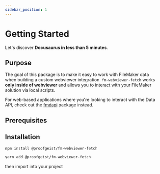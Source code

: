 ```yaml
---
sidebar_position: 1
---
```


# Getting Started

Let's discover **Docusaurus in less than 5 minutes**.

## Purpose

The goal of this package is to make it easy to work with FileMaker data when building a custom webviewer integration. `fm-webviewer-fetch` works **only inside of webviewer** and allows you to interact with your FileMaker solution via local scripts.

For web-based applications where you're looking to interact with the Data API, check out the [fmdapi](https://github.com/proofgeist/fmdapi) package instead.

## Prerequisites

## Installation

```bash
npm install @proofgeist/fm-webviewer-fetch
```
```bash
yarn add @proofgeist/fm-webviewer-fetch
```

then import into your project